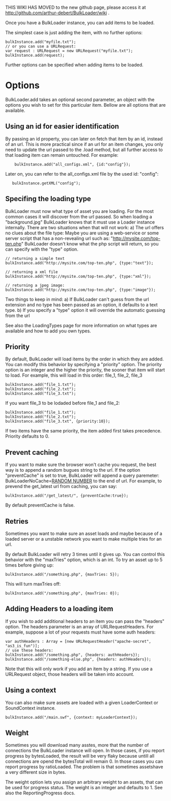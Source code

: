 THIS WIKI HAS MOVED to the new github page, please access it at http://github.com/arthur-debert/BulkLoader/wiki .

Once you have a BulkLoader instance, you can add items to be loaded.

The simplest case is just adding the item, with no further options:
```
bulkInstance.add("myfile.txt");
// or you can use a URLRequest:
var request : URLRequest = new URLRequest("myfile.txt");
bulkInstance.add(request);
```

Further options can be specified when adding items to be loaded.
# Options #
BulkLoader.add takes an optional second parameter, an object with the options you wish to set for this particular item. Bellow are all options that are available.

## Using an id for easier identification ##
By passing an id property, you can later on fetch that item by an id, instead of an url. This is more practical since if an url for an item changes, you only need to update the url passed to the .load method, but all further access to that loading item can remain untouched. For example:
```
	bulkInstance.add("all_configs.xml", {id:"config"});
```
Later on, you can refer to the all\_configs.xml file by the used id: "config":
```
   bulkInstance.getXML("config");
```

## Specifing the loading type ##
BulkLoader must now what type of asset you are loading. For the most common cases it will discover from the url passed. So when loading a "background.jpg" BulkLoader knows that it must use a Loader instance internally. There are two situations when that will not work:
a) The url offers no clues about the file type:
Maybe you are using a web-service or some server script that has a non-revealing url such as:
"http://mysite.com/top-ten.php"
BulkLoader doesn't know what the php script will return, so you can specify with the "type" option.
```
// returning a simple text
bulkInstance.add("http://mysite.com/top-ten.php", {type:"text"});

// returning a xml file
bulkInstance.add("http://mysite.com/top-ten.php", {type:"xml"});

// returning a jpeg image:
bulkInstance.add("http://mysite.com/top-ten.php", {type:"image"});
```

Two things to keep in mind:
a) If BulkLoader can't guess from the url extension and no type has been passed as an option, it defaults to a text type.
b) If you specify a "type" option it will override the automatic guessing from the url

See also the LoadingTypes page for more information on what types are available and how to add you own types.

## Priority ##
By default, BulkLoader will load items by the order in which they are added. You can modify this behavior by specifying a "priority" option. The priority option is an integer and the higher the priority, the sooner that item will start to load.
For example, this will load in this order: file\_1, file\_2, file\_3
```
bulkInstance.add("file_1.txt");
bulkInstance.add("file_2.txt");
bulkInstance.add("file_3.txt");
```
If you want file\_3 to be lodaded before file\_1 and file\_2:
```
bulkInstance.add("file_1.txt");
bulkInstance.add("file_2.txt");
bulkInstance.add("file_3.txt", {priority:10});
```

If two items have the same priority, the item added first takes precedence. Priority defaults to 0.

## Prevent caching ##
If you want to make sure the browser won't cache you request, the best way is to append a random bugues string to the url. If the option "preventCache" is set to true, BulkLoader will append a query paremeter:
BulkLoaderNoCache=[RANDOM NUMBER](SOME.md)
to the end of url. For example, to prevend the get\_latest url from caching, you can say:
```
bulkInstance.add("/get_latest/", {preventCache:true});
```
By default preventCache is false.

## Retries ##
Sometimes you want to make sure an asset loads and maybe because of a loaded server or a unstable network you want to make multiple tries for an url.

By default BulkLoader will retry 3 times until it gives up. You can control this behavior with the "maxTries" option, which is an int. To try an asset up to 5 times before giving up:
```
bulkInstance.add("/something.php", {maxTries: 5});
```
This will turn maxTries off:
```
bulkInstance.add("/something.php", {maxTries: 0});
```

## Adding Headers to a loading item ##
If you wish to add additional headers to an item you can pass the "headers" option.
The headers parameter is an array of URLRequestHeaders. For example, suppose a lot of your requests must have some auth headers:
```
var authHeaders : Array = [new URLRequestHeader("apache-secret", "as3_is_fun")];
// use these headers:
bulkInstance.add("/something.php", {headers: authHeaders});
bulkInstance.add("/something-else.php", {headers: authHeaders});
```

Note that this will only work if you add an item by a string. If you use a URLRequest object, those headers will be taken into account.

## Using a context ##
You can also make sure assets are loaded with a given LoaderContext or SoundContext instance.
```
bulkInstance.add("/main.swf", {context: myLoaderContext});
```

## Weight ##
Sometimes you will download many asstes, more that the number of connections the BulkLoader instance will open. In those cases, if you report progress by bytesLoaded, the result will be very flaky because untill all connections are opend the bytesTotal will remain 0. In those cases you can report progress by ratioLoaded. The problem is that sometimes assetshave a very different size in bytes.

The weight option lets you assign an arbitrary weight to an assets, that can be used for progress status.
The weight is an integer and defaults to 1.
See also the ReportingProgress docs.